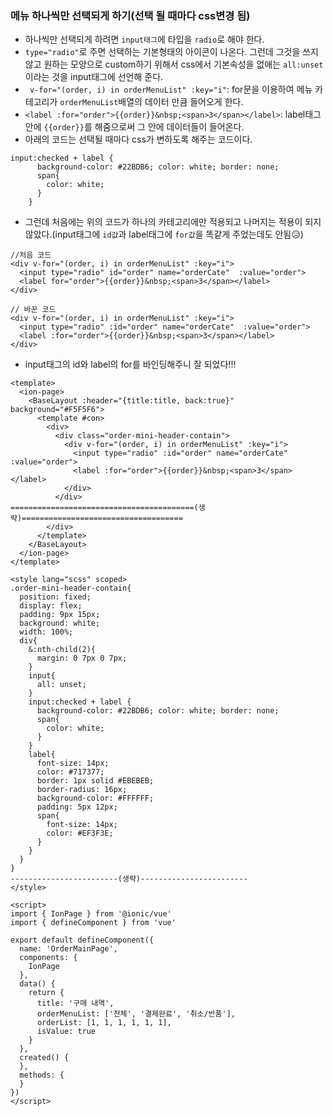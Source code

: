 ### 메뉴 하나씩만 선택되게 하기(선택 될 때마다 css변경 됨)
+ 하나씩만 선택되게 하려면 `input태그`에 타입을 `radio`로 해야 한다.
+ `type="radio"`로 주면 선택하는 기본형태의 아이콘이 나온다. 그런데 그것을 쓰지 않고 원하는 모양으로 custom하기 위해서 css에서 기본속성을 없애는 `all:unset`이라는 것을 input태그에 선언해 준다.
+ ` v-for="(order, i) in orderMenuList" :key="i"`: for문을 이용하여 메뉴 카테고리가 `orderMenuList`배열의 데이터 만큼 들어오게 한다.
+ `<label :for="order">{{order}}&nbsp;<span>3</span></label>`: label태그 안에 `{{order}}`를 해줌으로써 그 안에 데이터들이 들어온다.
+ 아래의 코드는 선택될 때마다 css가 변하도록 해주는 코드이다.
```
input:checked + label {
      background-color: #22BDB6; color: white; border: none;
      span{
        color: white;
      }
    }
```
+ 그런데 처음에는 위의 코드가 하나의 카테고리에만 적용되고 나머지는 적용이 되지 않았다.(input태그에 `id값`과 label태그에 `for값`을 똑같게 주었는데도 안됨😥)
```
//처음 코드
<div v-for="(order, i) in orderMenuList" :key="i">
  <input type="radio" id="order" name="orderCate"  :value="order">
  <label for="order">{{order}}&nbsp;<span>3</span></label>
</div>

// 바꾼 코드
<div v-for="(order, i) in orderMenuList" :key="i">
  <input type="radio" :id="order" name="orderCate"  :value="order">
  <label :for="order">{{order}}&nbsp;<span>3</span></label>
</div>
```
+ input태그의 id와 label의 for를 바인딩해주니 잘 되었다!!!

```node
<template>
  <ion-page>
    <BaseLayout :header="{title:title, back:true}" background="#F5F5F6">
      <template #con>
        <div>
          <div class="order-mini-header-contain">
            <div v-for="(order, i) in orderMenuList" :key="i">
              <input type="radio" :id="order" name="orderCate"  :value="order">
              <label :for="order">{{order}}&nbsp;<span>3</span></label>
            </div>
          </div>
=========================================(생략)====================================
        </div>
      </template>
    </BaseLayout>
  </ion-page>
</template>

<style lang="scss" scoped>
.order-mini-header-contain{
  position: fixed;
  display: flex;
  padding: 9px 15px;
  background: white;
  width: 100%;
  div{
    &:nth-child(2){
      margin: 0 7px 0 7px;
    }
    input{
      all: unset;
    }
    input:checked + label {
      background-color: #22BDB6; color: white; border: none;
      span{
        color: white;
      }
    }
    label{
      font-size: 14px;
      color: #717377;
      border: 1px solid #EBEBEB;
      border-radius: 16px;
      background-color: #FFFFFF;
      padding: 5px 12px;
      span{
        font-size: 14px;
        color: #EF3F3E;
      }
    }
  }
}
------------------------(생략)------------------------
</style>

<script>
import { IonPage } from '@ionic/vue'
import { defineComponent } from 'vue'

export default defineComponent({
  name: 'OrderMainPage',
  components: {
    IonPage
  },
  data() {
    return {
      title: '구매 내역',
      orderMenuList: ['전체', '결제완료', '취소/반품'],
      orderList: [1, 1, 1, 1, 1, 1],
      isValue: true
    }
  },
  created() {
  },
  methods: {
  }
})
</script>
```











